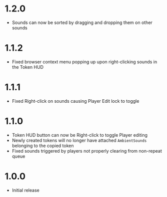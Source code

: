 # 1.2.0

- Sounds can now be sorted by dragging and dropping them on other sounds

# 1.1.2

- Fixed browser context menu popping up upon right-clicking sounds in the Token HUD

# 1.1.1

- Fixed Right-click on sounds causing Player Edit lock to toggle

# 1.1.0

- Token HUD button can now be Right-click to toggle Player editing
- Newly created tokens will no longer have attached `AmbientSounds` belonging to the copied token
- Fixed sounds triggered by players not properly clearing from non-repeat queue

# 1.0.0

- Initial release
